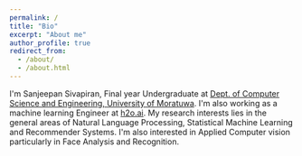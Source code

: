 ```yaml
---
permalink: /
title: "Bio"
excerpt: "About me"
author_profile: true
redirect_from: 
  - /about/
  - /about.html
---
```


I'm Sanjeepan Sivapiran, Final year Undergraduate at [Dept. of Computer Science and Engineering, University of Moratuwa](http://www.cse.mrt.ac.lk/). I'm also working as a machine learning Engineer at [h2o.ai](h2o.ai).
My research interests lies in the general areas of Natural Language Processing, Statistical Machine Learning and Recommender Systems. I'm also interested in Applied Computer vision particularly in Face Analysis and Recognition.


